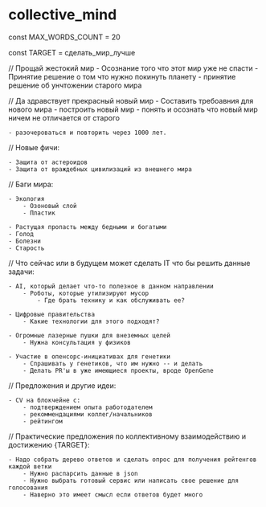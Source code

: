 # collective_mind


const MAX_WORDS_COUNT = 20

const TARGET = сделать_мир_лучше

// Прощай жестокий мир
	- Осознание того что этот мир уже не спасти
	- Принятие решение о том что нужно покинуть планету
	- принятие решение об унчтожении старого мира
	
// Да здравствует прекрасный новый мир
	- Составить требоавния для нового мира
	- построить новый мир
	- понять и осознать что новый мир ничем не отличается от старого

	- разочероваться и повторить через 1000 лет.



// Новые фичи:

	- Защита от астероидов
	- Защита от враждебных цивилизаций из внешнего мира


//
Баги мира:
	
	- Экология
		- Озоновый слой
		- Пластик

	- Растущая пропасть между бедными и богатыми
	- Голод
	- Болезни
	- Старость


//
Что сейчас или в будущем может сделать IT что бы решить данные задачи:

	- AI, который делает что-то полезное в данном направлении
		- Роботы, которые утилизируют мусор
			- Где брать технику и как обслуживать ее?

	- Цифровые правительства
		- Какие технологии для этого подходят?

	- Огромные лазерные пушки для внеземных целей
		- Нужна консультация у физиков

	- Участие в опенсорс-инициативах для генетики
		- Спрашивать у генетиков, что им нужно -- и делать
		- Делать PR'ы в уже имеющиеся проекты, вроде OpenGene


// Предложения и другие идеи:

	- CV на блокчейне с:
		- подтверждением опыта работодателем
		- рекоммендациями коллег/начальников
		- рейтингом


//
Практические предложения по коллективному взаимодействию и достижению {TARGET}:

	- Надо собрать дерево ответов и сделать опрос для получения рейтенгов каждой ветки
		- Нужно распарсить данные в json 
		- Нужно выбрать готовый сервис или написать свое решение для голосования
		- Наверно это имеет смысл если ответов будет много
